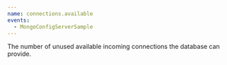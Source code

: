 ```yaml
---
name: connections.available
events:
  - MongoConfigServerSample
---
```


The number of unused available incoming connections the database can provide.